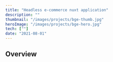 ```yaml
---
title: "Headless e-commerce nuxt application"
description: ""
thumbnail: "/images/projects/bge-thumb.jpg"
heroImage: "/images/projects/bge-hero.jpg"
tech: [""]
date: "2021-08-01"
---
```


## Overview
